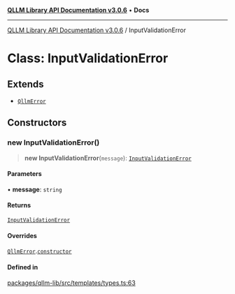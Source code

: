 [**QLLM Library API Documentation v3.0.6**](../README.md) • **Docs**

---

[QLLM Library API Documentation v3.0.6](../globals.md) / InputValidationError

# Class: InputValidationError

## Extends

- [`QllmError`](QllmError.md)

## Constructors

### new InputValidationError()

> **new InputValidationError**(`message`): [`InputValidationError`](InputValidationError.md)

#### Parameters

• **message**: `string`

#### Returns

[`InputValidationError`](InputValidationError.md)

#### Overrides

[`QllmError`](QllmError.md).[`constructor`](QllmError.md#constructors)

#### Defined in

[packages/qllm-lib/src/templates/types.ts:63](https://github.com/quantalogic/qllm/blob/b15a3aa4af263bce36ea091a0f29bf1255b95497/packages/qllm-lib/src/templates/types.ts#L63)
